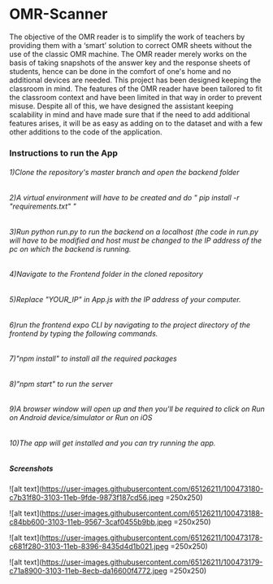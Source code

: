 # OMR-Scanner


The objective of the OMR reader is to simplify the work of teachers by providing them with a ‘smart’ solution to correct OMR sheets without the use of the classic OMR machine. The OMR reader merely works on the basis of taking snapshots of the answer key and the response sheets of students, hence can be done in the comfort of one's home and no additional devices are needed.  This project has been designed keeping the classroom in mind. The features of the OMR reader have been tailored to fit the classroom context and have been limited in that way in order to prevent misuse. Despite all of this, we have designed the assistant keeping scalability in mind and have made sure that if the need to add additional features arises, it will be as easy as adding on to the dataset and with a few other additions to the code of the application.


### Instructions to run the App

###### 1)Clone the repository's master branch and open the backend folder
###### 2)A virtual environment will have to be created and do " pip install -r "requirements.txt" "
###### 3)Run python run.py to run the backend on a localhost (the code in run.py will have to be modified and host must be changed to the IP address of the pc on which the backend is running.
###### 4)Navigate to the Frontend folder in the cloned repository
###### 5)Replace "YOUR_IP" in App.js with the IP address of your computer.
###### 6)run the frontend expo CLI by navigating to the project directory of the frontend by typing the following commands.
###### 7)"npm install" to install all the required packages
###### 8)"npm start" to run the server
###### 9)A browser window will open up and then you'll be required to click on Run on Android device/simulator or Run on iOS
###### 10)The app will get installed and you can try running the app.


##### Screenshots

![alt text](https://user-images.githubusercontent.com/65126211/100473180-c7b31f80-3103-11eb-9fde-9873f187cd56.jpeg =250x250)


![alt text](https://user-images.githubusercontent.com/65126211/100473188-c84bb600-3103-11eb-9567-3caf0455b9bb.jpeg =250x250)


![alt text](https://user-images.githubusercontent.com/65126211/100473178-c681f280-3103-11eb-8396-8435d4d1b021.jpeg =250x250)

![alt text](https://user-images.githubusercontent.com/65126211/100473179-c71a8900-3103-11eb-8ecb-da16600f4772.jpeg =250x250)


